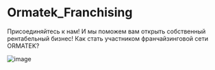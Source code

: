 # Ormatek_Franchising
Присоединяйтесь к нам! И мы поможем вам открыть собственный рентабельный бизнес!
Как стать участником франчайзинговой сети ORMATEK?

![image](https://user-images.githubusercontent.com/110196887/182668703-172eb8d6-78fb-4826-b0d4-c0f5519b7ae9.png)
